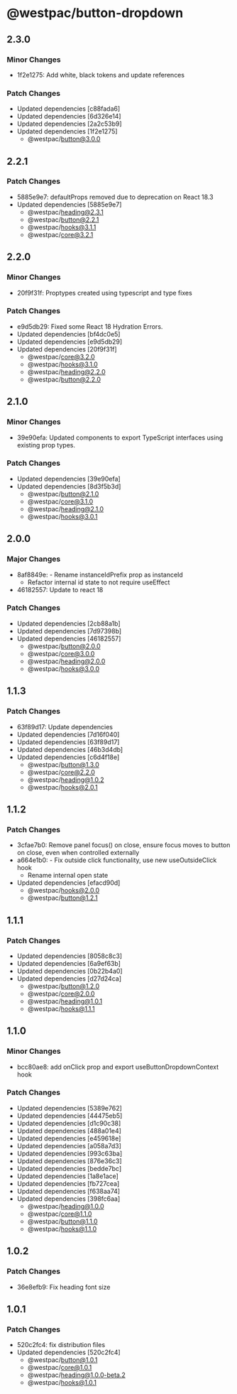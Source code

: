 # @westpac/button-dropdown

## 2.3.0

### Minor Changes

- 1f2e1275: Add white, black tokens and update references

### Patch Changes

- Updated dependencies [c88fada6]
- Updated dependencies [6d326e14]
- Updated dependencies [2a2c53b9]
- Updated dependencies [1f2e1275]
  - @westpac/button@3.0.0

## 2.2.1

### Patch Changes

- 5885e9e7: defaultProps removed due to deprecation on React 18.3
- Updated dependencies [5885e9e7]
  - @westpac/heading@2.3.1
  - @westpac/button@2.2.1
  - @westpac/hooks@3.1.1
  - @westpac/core@3.2.1

## 2.2.0

### Minor Changes

- 20f9f31f: Proptypes created using typescript and type fixes

### Patch Changes

- e9d5db29: Fixed some React 18 Hydration Errors.
- Updated dependencies [bf4dc0e5]
- Updated dependencies [e9d5db29]
- Updated dependencies [20f9f31f]
  - @westpac/core@3.2.0
  - @westpac/hooks@3.1.0
  - @westpac/heading@2.2.0
  - @westpac/button@2.2.0

## 2.1.0

### Minor Changes

- 39e90efa: Updated components to export TypeScript interfaces using existing prop types.

### Patch Changes

- Updated dependencies [39e90efa]
- Updated dependencies [8d3f5b3d]
  - @westpac/button@2.1.0
  - @westpac/core@3.1.0
  - @westpac/heading@2.1.0
  - @westpac/hooks@3.0.1

## 2.0.0

### Major Changes

- 8af8849e: - Rename instanceIdPrefix prop as instanceId
  - Refactor internal id state to not require useEffect
- 46182557: Update to react 18

### Patch Changes

- Updated dependencies [2cb88a1b]
- Updated dependencies [7d97398b]
- Updated dependencies [46182557]
  - @westpac/button@2.0.0
  - @westpac/core@3.0.0
  - @westpac/heading@2.0.0
  - @westpac/hooks@3.0.0

## 1.1.3

### Patch Changes

- 63f89d17: Update dependencies
- Updated dependencies [7d16f040]
- Updated dependencies [63f89d17]
- Updated dependencies [46b3d4db]
- Updated dependencies [c6d4f18e]
  - @westpac/button@1.3.0
  - @westpac/core@2.2.0
  - @westpac/heading@1.0.2
  - @westpac/hooks@2.0.1

## 1.1.2

### Patch Changes

- 3cfae7b0: Remove panel focus() on close, ensure focus moves to button on close, even when controlled externally
- a664e1b0: - Fix outside click functionality, use new useOutsideClick hook
  - Rename internal open state
- Updated dependencies [efacd90d]
  - @westpac/hooks@2.0.0
  - @westpac/button@1.2.1

## 1.1.1

### Patch Changes

- Updated dependencies [8058c8c3]
- Updated dependencies [6a9ef63b]
- Updated dependencies [0b22b4a0]
- Updated dependencies [d27d24ca]
  - @westpac/button@1.2.0
  - @westpac/core@2.0.0
  - @westpac/heading@1.0.1
  - @westpac/hooks@1.1.1

## 1.1.0

### Minor Changes

- bcc80ae8: add onClick prop and export useButtonDropdownContext hook

### Patch Changes

- Updated dependencies [5389e762]
- Updated dependencies [44475eb5]
- Updated dependencies [d1c90c38]
- Updated dependencies [488a01e4]
- Updated dependencies [e459618e]
- Updated dependencies [a058a7d3]
- Updated dependencies [993c63ba]
- Updated dependencies [876e36c3]
- Updated dependencies [bedde7bc]
- Updated dependencies [1a8e1ace]
- Updated dependencies [fb727cea]
- Updated dependencies [f638aa74]
- Updated dependencies [398fc6aa]
  - @westpac/heading@1.0.0
  - @westpac/core@1.1.0
  - @westpac/button@1.1.0
  - @westpac/hooks@1.1.0

## 1.0.2

### Patch Changes

- 36e8efb9: Fix heading font size

## 1.0.1

### Patch Changes

- 520c2fc4: fix distribution files
- Updated dependencies [520c2fc4]
  - @westpac/button@1.0.1
  - @westpac/core@1.0.1
  - @westpac/heading@1.0.0-beta.2
  - @westpac/hooks@1.0.1
